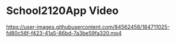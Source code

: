 # School2120App Video


https://user-images.githubusercontent.com/84562458/184711025-fd80c56f-f423-41a5-86bd-7a3be59fa320.mp4

